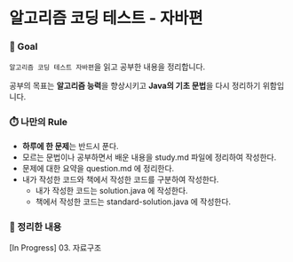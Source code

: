 # 알고리즘 코딩 테스트 - 자바편

### **🏁** Goal

`알고리즘 코딩 테스트 자바편`을 읽고 공부한 내용을 정리합니다.

공부의 목표는 **알고리즘 능력**을 향상시키고 **Java의 기초 문법**을 다시 정리하기 위함입니다.

### ⏱️ 나만의 Rule

- **하루에 한 문제**는 반드시 푼다.
- 모르는 문법이나 공부하면서 배운 내용을 study.md 파일에 정리하여 작성한다.
- 문제에 대한 요약을 question.md 에 정리한다.
- 내가 작성한 코드와 책에서 작성한 코드를 구분하여 작성한다.
    - 내가 작성한 코드는 solution.java 에 작성한다.
    - 책에서 작성한 코드는 standard-solution.java 에 작성한다.

### 📝 정리한 내용

[In Progress] 03. 자료구조